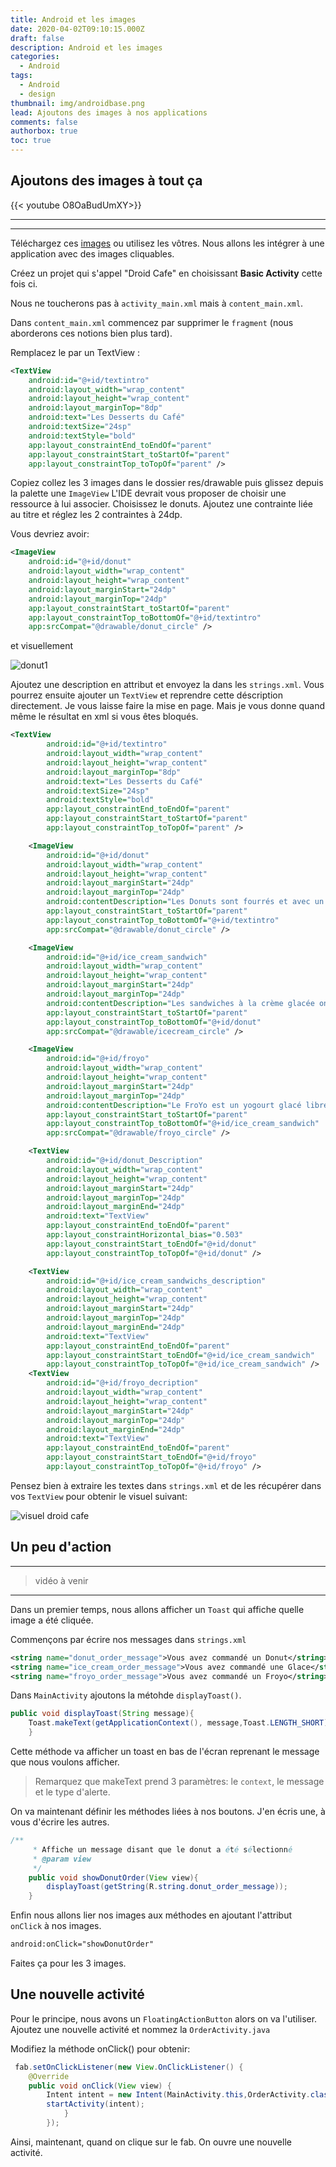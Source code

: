 ```yaml
---
title: Android et les images
date: 2020-04-02T09:10:15.000Z
draft: false
description: Android et les images
categories:
  - Android
tags:
  - Android
  - design
thumbnail: img/androidbase.png
lead: Ajoutons des images à nos applications
comments: false
authorbox: true
toc: true
---
```

## Ajoutons des images à tout ça


{{< youtube O8OaBudUmXY>}}

---
---

Téléchargez ces [images](/download/droidCafe.zip) ou utilisez les vôtres. Nous allons les intégrer à une application avec des images cliquables.

Créez un projet qui s'appel "Droid Cafe" en choisissant **Basic Activity** cette fois ci.

Nous ne toucherons pas à `activity_main.xml` mais à `content_main.xml`.

Dans `content_main.xml` commencez par supprimer le `fragment` (nous aborderons ces notions bien plus tard).

Remplacez le par un TextView :

```xml
<TextView
    android:id="@+id/textintro"
    android:layout_width="wrap_content"
    android:layout_height="wrap_content"
    android:layout_marginTop="8dp"
    android:text="Les Desserts du Café"
    android:textSize="24sp"
    android:textStyle="bold"
    app:layout_constraintEnd_toEndOf="parent"
    app:layout_constraintStart_toStartOf="parent"
    app:layout_constraintTop_toTopOf="parent" />
```

Copiez collez les 3 images dans le dossier res/drawable puis glissez depuis la palette une `ImageView`
L'IDE devrait vous proposer de choisir une ressource à lui associer. Choisissez le donuts. Ajoutez une contrainte liée au titre et réglez les 2 contraintes à 24dp.

Vous devriez avoir:


```xml
<ImageView
    android:id="@+id/donut"
    android:layout_width="wrap_content"
    android:layout_height="wrap_content"
    android:layout_marginStart="24dp"
    android:layout_marginTop="24dp"
    app:layout_constraintStart_toStartOf="parent"
    app:layout_constraintTop_toBottomOf="@+id/textintro"
    app:srcCompat="@drawable/donut_circle" />
```

et visuellement

![donut1](/img/android/ajoutDonut.png)

Ajoutez une description en attribut et envoyez la dans les `strings.xml`. Vous pourrez ensuite ajouter un `TextView` et reprendre cette déscription directement. Je vous laisse faire la mise en page. Mais je vous donne quand même le résultat en xml si vous êtes bloqués.


```xml
<TextView
        android:id="@+id/textintro"
        android:layout_width="wrap_content"
        android:layout_height="wrap_content"
        android:layout_marginTop="8dp"
        android:text="Les Desserts du Café"
        android:textSize="24sp"
        android:textStyle="bold"
        app:layout_constraintEnd_toEndOf="parent"
        app:layout_constraintStart_toStartOf="parent"
        app:layout_constraintTop_toTopOf="parent" />

    <ImageView
        android:id="@+id/donut"
        android:layout_width="wrap_content"
        android:layout_height="wrap_content"
        android:layout_marginStart="24dp"
        android:layout_marginTop="24dp"
        android:contentDescription="Les Donuts sont fourrés et avec un joli glaçage"
        app:layout_constraintStart_toStartOf="parent"
        app:layout_constraintTop_toBottomOf="@+id/textintro"
        app:srcCompat="@drawable/donut_circle" />

    <ImageView
        android:id="@+id/ice_cream_sandwich"
        android:layout_width="wrap_content"
        android:layout_height="wrap_content"
        android:layout_marginStart="24dp"
        android:layout_marginTop="24dp"
        android:contentDescription="Les sandwiches à la crème glacée ont des gaufrettes au chocolat et une garniture à la vanille."
        app:layout_constraintStart_toStartOf="parent"
        app:layout_constraintTop_toBottomOf="@+id/donut"
        app:srcCompat="@drawable/icecream_circle" />

    <ImageView
        android:id="@+id/froyo"
        android:layout_width="wrap_content"
        android:layout_height="wrap_content"
        android:layout_marginStart="24dp"
        android:layout_marginTop="24dp"
        android:contentDescription="Le FroYo est un yogourt glacé libre-service de première qualité."
        app:layout_constraintStart_toStartOf="parent"
        app:layout_constraintTop_toBottomOf="@+id/ice_cream_sandwich"
        app:srcCompat="@drawable/froyo_circle" />

    <TextView
        android:id="@+id/donut_Description"
        android:layout_width="wrap_content"
        android:layout_height="wrap_content"
        android:layout_marginStart="24dp"
        android:layout_marginTop="24dp"
        android:layout_marginEnd="24dp"
        android:text="TextView"
        app:layout_constraintEnd_toEndOf="parent"
        app:layout_constraintHorizontal_bias="0.503"
        app:layout_constraintStart_toEndOf="@+id/donut"
        app:layout_constraintTop_toTopOf="@+id/donut" />

    <TextView
        android:id="@+id/ice_cream_sandwichs_description"
        android:layout_width="wrap_content"
        android:layout_height="wrap_content"
        android:layout_marginStart="24dp"
        android:layout_marginTop="24dp"
        android:layout_marginEnd="24dp"
        android:text="TextView"
        app:layout_constraintEnd_toEndOf="parent"
        app:layout_constraintStart_toEndOf="@+id/ice_cream_sandwich"
        app:layout_constraintTop_toTopOf="@+id/ice_cream_sandwich" />
    <TextView
        android:id="@+id/froyo_decription"
        android:layout_width="wrap_content"
        android:layout_height="wrap_content"
        android:layout_marginStart="24dp"
        android:layout_marginTop="24dp"
        android:layout_marginEnd="24dp"
        android:text="TextView"
        app:layout_constraintEnd_toEndOf="parent"
        app:layout_constraintStart_toEndOf="@+id/froyo"
        app:layout_constraintTop_toTopOf="@+id/froyo" />
```

Pensez bien à extraire les textes dans `strings.xml` et de les récupérer dans vos `TextView` pour obtenir le visuel suivant:

![visuel droid cafe](/img/android/donytcafe.png)

## Un peu d'action

---
> vidéo à venir

---

Dans un premier temps, nous allons afficher un `Toast` qui affiche quelle image a été cliquée.

Commençons par écrire nos messages dans `strings.xml`


```xml
<string name="donut_order_message">Vous avez commandé un Donut</string>
<string name="ice_cream_order_message">Vous avez commandé une Glace</string>
<string name="froyo_order_message">Vous avez commandé un Froyo</string>
```

Dans `MainActivity` ajoutons la métohde `displayToast()`.

```java
public void displayToast(String message){
    Toast.makeText(getApplicationContext(), message,Toast.LENGTH_SHORT).show();
    }
```

Cette méthode va afficher un toast en bas de l'écran reprenant le message que nous voulons afficher.
> Remarquez que makeText prend 3 paramètres: le `context`, le message et le type d'alerte.

On va maintenant définir les méthodes liées à nos boutons. J'en écris une, à vous d'écrire les autres.

```java
/**
     * Affiche un message disant que le donut a été sélectionné
     * @param view
     */
    public void showDonutOrder(View view){
        displayToast(getString(R.string.donut_order_message));
    }
```

Enfin nous allons lier nos images aux méthodes en ajoutant l'attribut `onClick` à nos images.

```xml
android:onClick="showDonutOrder"
```

Faites ça pour les 3 images.

## Une nouvelle activité

Pour le principe, nous avons un `FloatingActionButton` alors on va l'utiliser.
Ajoutez une nouvelle activité et nommez la `OrderActivity.java`

Modifiez la méthode onClick() pour obtenir:

```java
 fab.setOnClickListener(new View.OnClickListener() {
    @Override
    public void onClick(View view) {
        Intent intent = new Intent(MainActivity.this,OrderActivity.class);
        startActivity(intent);
            }
        });
```

Ainsi, maintenant, quand on clique sur le fab. On ouvre une nouvelle activité.


